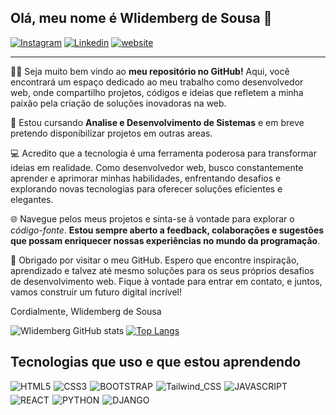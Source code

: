 ## Olá, meu nome é Wlidemberg de Sousa 👋
[![Instagram](https://img.shields.io/badge/Instagram-E4405F?style=for-the-badge&logo=instagram&logoColor=white)](https://www.instagram.com/sousa.berg.80/) [![Linkedin](https://img.shields.io/badge/LinkedIn-0077B5?style=for-the-badge&logo=linkedin&logoColor=white)](https://www.linkedin.com/in/wlidemberg-sousa-465367101/) [![website](https://img.shields.io/website-up-down-green-red/http/monip.org.svg?label=Meu_Site&style=for-the-badge&url=https://www.google.com)](https://www.google.com)

------------

🤝🏽  Seja muito bem vindo ao **meu repositório no GitHub!** Aqui, você encontrará um espaço dedicado ao meu trabalho como desenvolvedor web, onde compartilho projetos, códigos e ideias que refletem a minha paixão pela criação de soluções inovadoras na web.

📕  Estou cursando **Analise e Desenvolvimento de Sistemas** e em breve pretendo disponibilizar projetos em outras areas.

💻  Acredito que a tecnologia é uma ferramenta poderosa para transformar ideias em realidade. Como desenvolvedor web, busco constantemente aprender e aprimorar minhas habilidades, enfrentando desafios e explorando novas tecnologias para oferecer soluções eficientes e elegantes.

🌐  Navegue pelos meus projetos e sinta-se à vontade para explorar o *código-fonte*. **Estou sempre aberto a feedback, colaborações e sugestões que possam enriquecer nossas experiências no mundo da programação**.

🤗  Obrigado por visitar o meu GitHub. Espero que encontre inspiração, aprendizado e talvez até mesmo soluções para os seus próprios desafios de desenvolvimento web. Fique à vontade para entrar em contato, e juntos, vamos construir um futuro digital incrível!

Cordialmente,
Wlidemberg de Sousa

![Wlidemberg GitHub stats](https://github-readme-stats.vercel.app/api?username=wlidemberg&show_icons=true&theme=merko&locale=pt-br) [![Top Langs](https://github-readme-stats.vercel.app/api/top-langs/?username=wlidemberg&layout=pie)](https://github.com/anuraghazra/github-readme-stats)

## Tecnologias que uso e que estou aprendendo

<div style="display: flex; justify-content: between; align-items: center; flex-wrap: wrap;gap: 5px">
    <img src='https://img.shields.io/badge/HTML5-E34F26?style=for-the-badge&logo=html5&logoColor=white' alt='HTML5'>
    <img src='https://img.shields.io/badge/CSS3-1572B6?style=for-the-badge&logo=css3&logoColor=white' alt='CSS3'>
    <img src='https://img.shields.io/badge/Bootstrap-563D7C?style=for-the-badge&logo=bootstrap&logoColor=white' alt='BOOTSTRAP'>
    <img src='https://img.shields.io/badge/Tailwind_CSS-38B2AC?style=for-the-badge&logo=tailwind-css&logoColor=whitee' alt='Tailwind_CSS'>
    <img src='https://img.shields.io/badge/JavaScript-F7DF1E?style=for-the-badge&logo=javascript&logoColor=black' alt='JAVASCRIPT'>
    <img src='https://img.shields.io/badge/React-20232A?style=for-the-badge&logo=react&logoColor=61DAFB' alt='REACT'>
    <img src='https://img.shields.io/badge/Python-14354C?style=for-the-badge&logo=python&logoColor=white' alt='PYTHON'>
    <img src='https://img.shields.io/badge/Django-092E20?style=for-the-badge&logo=django&logoColor=white' alt='DJANGO'>
</div>
